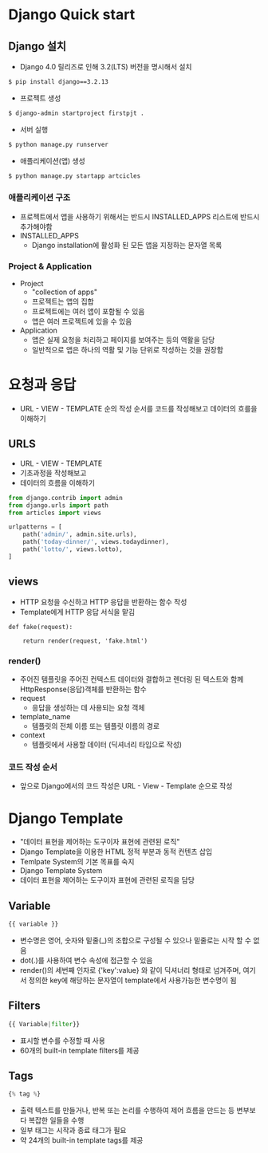 # Django Quick start

## Django 설치

- Django 4.0 릴리즈로 인해 3.2(LTS) 버전을 명시해서 설치

```bash
$ pip install django==3.2.13
```

- 프로젝트 생성

```bash
$ django-admin startproject firstpjt .
```

- 서버 실행

```bash
$ python manage.py runserver
```

- 애플리케이션(앱) 생성

```bash
$ python manage.py startapp artcicles
```

### 애플리케이션 구조

- 프로젝트에서 앱을 사용하기 위해서는 반드시 INSTALLED_APPS 리스트에 반드시 추가해야함
- INSTALLED_APPS
  - Django installation에 활성화 된 모든 앱을 지정하는 문자열 목록

### Project & Application

- Project
  - "collection of apps"
  - 프로젝트는 앱의 집합
  - 프로젝트에는 여러 앱이 포함될 수 있음
  - 앱은 여러 프로젝트에 있을 수 있음
- Application
  - 앱은 실제 요청을 처리하고 페이지를 보여주는 등의 역활을 담당
  - 일반적으로 앱은 하나의 역활 및 기능 단위로 작성하는 것을 권장함



# 요청과 응답

- URL - VIEW - TEMPLATE 순의 작성 순서를 코드를 작성해보고 데이터의 흐를을 이해하기

## URLS

- URL - VIEW - TEMPLATE
- 기초과정을 작성해보고
- 데이터의 흐름을 이해하기 

```python
from django.contrib import admin
from django.urls import path
from articles import views

urlpatterns = [
    path('admin/', admin.site.urls),
    path('today-dinner/', views.todaydinner),
    path('lotto/', views.lotto),
]
```

## views

- HTTP 요청을 수신하고 HTTP 응답을 반환하는 함수 작성
- Template에게 HTTP 응답 서식을 맡김

```pyt
def fake(request):

    return render(request, 'fake.html')
```

### render()

- 주어진 템플릿을 주어진 컨텍스트 데이터와 결합하고 렌더링 된 텍스트와 함께 HttpResponse(응답)객체를 반환하는 함수
- request
  - 응답을 생성하는 데 사용되는 요청 객체
- template_name
  - 템플릿의 전체 이름 또는 템플릿 이름의 경로
- context
  - 템플릿에서 사용할 데이터 (딕셔너리 타입으로 작성)



### 코드 작성 순서

- 앞으로 Django에서의 코드 작성은 URL - View - Template 순으로 작성



# Django Template

- "데이터 표현을 제어하는 도구이자 표현에 관련된 로직"
- Django Template을 이용한 HTML 정적 부분과 동적 컨텐츠 삽입
- Temlpate System의 기본 목표를 숙지
-  Django Template System
  - 데이터 표현을 제어하는 도구이자 표현에 관련된 로직을 담당

## Variable

```python
{{ variable }}
```

- 변수명은 영어, 숫자와 밑줄(_)의 조합으로 구성될 수  있으나 밑줄로는 시작 할 수 없음
- dot(.)를 사용하여 변수 속성에 접근할 수 있음
- render()의 세번째 인자로 {'key':value} 와 같이 딕셔너리 형태로 넘겨주며, 여기서 정의한 key에 해당하는 문자열이 template에서 사용가능한 변수명이 됨

## Filters

```python
{{ Variable|filter}}
```

- 표시할 변수를 수정할 때 사용
- 60개의 built-in template filters를 제공

## Tags

```python
{% tag %}
```

- 출력 텍스트를 만들거나, 반복 또는 논리를 수행하여 제어 흐름을 만드는 등 변부보다 복잡한 일들을 수행
- 일부 태그는 시작과 종료 태그가 필요 
- 약 24개의 built-in template tags를 제공
